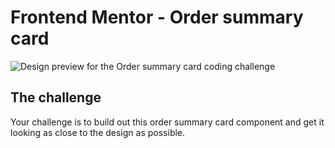 # Frontend Mentor - Order summary card

![Design preview for the Order summary card coding challenge](https://ibb.co/WDqyYRy)

## The challenge

Your challenge is to build out this order summary card component and get it looking as close to the design as possible.
